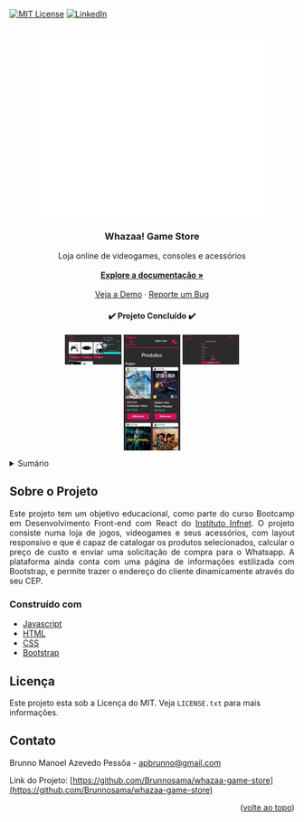 <div id="top"></div>

[![MIT License][license-shield]][license-url]
[![LinkedIn][linkedin-shield]][linkedin-url]




<!-- PROJECT LOGO -->
<br />
<div align="center">
  <a href="https://github.com/Brunnosama/whazaa-game-store">
    <img src="assets/img/whazaa-game-store-white.svg" alt="Logo Whazaa! Games">
  </a>
  <br/>


<h3 align="center">Whazaa! Game Store</h3>

  <p align="center">
    Loja online de videogames, consoles e acessórios 
    <br />
    <br />
    <a href="https://github.com/Brunnosama/whazaa-game-store"><strong>Explore a documentação »</strong></a>
    <br />
    <br />
    <a href="https://incredible-muffin-748c54.netlify.app">Veja a Demo</a>
    ·
    <a href="https://github.com/Brunnosama/whazaa-game-store/issues">Reporte um Bug</a>
  </p>


<h4 align='center'>✔️ Projeto Concluído ✔️</h4>


</div>
<div align="center">
<p float="left" align="middle">
  <img align="top" src="assets/img/readme/whazaa-desktop-1.JPG" width="100" />
  <img align="top" src="assets/img/readme/whazaa-mobile-1.JPG" width="100" /> 
  <img align="top" src="assets/img/readme/whazaa-desktop-2.JPG" width="100" />
</p>
</div>



<!-- TABLE OF CONTENTS -->
<details>
  <summary>Sumário</summary>
  <ol>
    <li>
      <a href="#sobre-o-projeto">Sobre o Projeto</a>
      <ul>
        <li><a href="#construído-com">Construído com</a></li>
      </ul>
    </li>
    <li><a href="#licença">Licença</a></li>
    <li><a href="#contato">Contato</a></li>
  </ol>
</details>




<!-- ABOUT THE PROJECT -->
## Sobre o Projeto

<p align="justify">Este projeto tem um objetivo educacional, como parte do curso Bootcamp em Desenvolvimento Front-end com React do <a href="https://curso.infnet.edu.br/bootcamp/desenvolvedor-front-end-react/">Instituto Infnet</a>. O projeto consiste numa loja de jogos, videogames e seus acessórios, com layout responsivo e que é capaz de catalogar os produtos selecionados, calcular o preço de custo e enviar uma solicitação de compra para o Whatsapp. A plataforma ainda conta com uma página de informações estilizada com Bootstrap, e permite trazer o endereço do cliente dinamicamente através do seu CEP.</p>





### Construído com

* [Javascript](https://www.javascript.com/)
* [HTML](https://developer.mozilla.org/pt-BR/docs/Web/HTML)
* [CSS](https://www.w3schools.com/css/)
* [Bootstrap](https://getbootstrap.com)




<!-- LICENSE -->
## Licença

Este projeto esta sob a Licença do MIT. Veja `LICENSE.txt` para mais informações.




<!-- CONTACT -->
## Contato

Brunno Manoel Azevedo Pessôa - apbrunno@gmail.com

Link do Projeto: [https://github.com/Brunnosama/whazaa-game-store](https://github.com/Brunnosama/whazaa-game-store)

<p align="right">(<a href="#top">volte ao topo</a>)</p>




<!-- MARKDOWN LINKS & IMAGES -->
<!-- https://www.markdownguide.org/basic-syntax/#reference-style-links -->
[contributors-shield]: https://img.shields.io/github/contributors/github_username/repo_name.svg?style=for-the-badge
[contributors-url]: https://github.com/github_username/repo_name/graphs/contributors
[forks-shield]: https://img.shields.io/github/forks/github_username/repo_name.svg?style=for-the-badge
[forks-url]: https://github.com/github_username/repo_name/network/members
[stars-shield]: https://img.shields.io/github/stars/github_username/repo_name.svg?style=for-the-badge
[stars-url]: https://github.com/github_username/repo_name/stargazers
[issues-shield]: https://img.shields.io/github/issues/othneildrew/Best-README-Template.svg?style=for-the-badge
[issues-url]: https://github.com/brunnosama/whazaa-game-store/issues
[license-shield]: https://img.shields.io/github/license/othneildrew/Best-README-Template.svg?style=for-the-badge
[license-url]: https://github.com/brunnosama/whazaa-game-store/blob/main/LICENSE
[linkedin-shield]: https://img.shields.io/badge/-LinkedIn-black.svg?style=for-the-badge&logo=linkedin&colorB=555
[linkedin-url]: https://www.linkedin.com/in/brunno-azevedo-pessoa/
[product-screenshot]: images/screenshot.png